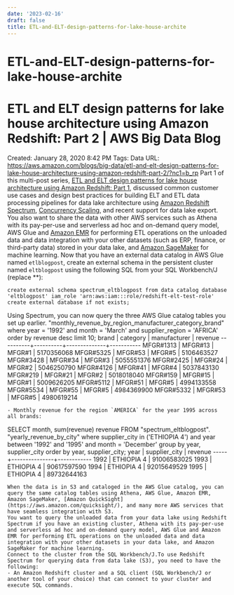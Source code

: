 ```yaml
---
date: '2023-02-16'
draft: false
title: ETL-and-ELT-design-patterns-for-lake-house-archite
---
```


# ETL-and-ELT-design-patterns-for-lake-house-archite

# ETL and ELT design patterns for lake house architecture using Amazon Redshift: Part 2 | AWS Big Data Blog
Created: January 28, 2020 8:42 PM
Tags: Data
URL: https://aws.amazon.com/blogs/big-data/etl-and-elt-design-patterns-for-lake-house-architecture-using-amazon-redshift-part-2/?nc1=b_rp
Part 1 of this multi-post series, [ETL and ELT design patterns for lake house architecture using Amazon Redshift: Part 1](https://aws.amazon.com/blogs/big-data/etl-and-elt-design-patterns-for-lake-house-architecture-using-amazon-redshift-part-1/), discussed common customer use cases and design best practices for building ELT and ETL data processing pipelines for data lake architecture using [Amazon Redshift Spectrum](https://docs.aws.amazon.com/redshift/latest/dg/c-getting-started-using-spectrum.html), [Concurrency Scaling](https://docs.aws.amazon.com/redshift/latest/dg/concurrency-scaling.html), and recent support for data lake export.
You also want to share the data with other AWS services such as Athena with its pay-per-use and serverless ad hoc and on-demand query model, AWS Glue and [Amazon EMR](http://aws.amazon.com/emr) for performing ETL operations on the unloaded data and data integration with your other datasets (such as ERP, finance, or third-party data) stored in your data lake, and [Amazon SageMaker](https://aws.amazon.com/documentation/sagemaker/) for machine learning.
Now that you have an external data catalog in AWS Glue named `etlblogpost`, create an external schema in the persistent cluster named `eltblogpost` using the following SQL from your SQL Workbench/J (replace **):
```
create external schema spectrum_eltblogpost from data catalog database 'eltblogpost' iam_role 'arn:aws:iam:::role/redshift-elt-test-role' create external database if not exists;
```
Using Spectrum, you can now query the three AWS Glue catalog tables you set up earlier.
"monthly_revenue_by_region_manufacturer_category_brand" where year = '1992' and month = 'March' and supplier_region = 'AFRICA' order by revenue desc limit 10; brand | category | manufacturer | revenue ----------+----------+--------------+----------- MFGR#1313 | MFGR#13 | MFGR#1 | 5170356068 MFGR#5325 | MFGR#53 | MFGR#5 | 5106463527 MFGR#3428 | MFGR#34 | MFGR#3 | 5055551376 MFGR#2425 | MFGR#24 | MFGR#2 | 5046250790 MFGR#4126 | MFGR#41 | MFGR#4 | 5037843130 MFGR#219 | MFGR#21 | MFGR#2 | 5018018040 MFGR#159 | MFGR#15 | MFGR#1 | 5009626205 MFGR#5112 | MFGR#51 | MFGR#5 | 4994133558 MFGR#5534 | MFGR#55 | MFGR#5 | 4984369900 MFGR#5332 | MFGR#53 | MFGR#5 | 4980619214
```
- Monthly revenue for the region `AMERICA` for the year 1995 across all brands:
```
SELECT month, sum(revenue) revenue FROM "spectrum_eltblogpost".
"yearly_revenue_by_city" where supplier_city in ('ETHIOPIA 4') and year between '1992' and '1995' and month = 'December' group by year, supplier_city order by year, supplier_city; year | supplier_city | revenue -----+---------------+------------ 1992 | ETHIOPIA 4 | 91006583025 1993 | ETHIOPIA 4 | 90617597590 1994 | ETHIOPIA 4 | 92015649529 1995 | ETHIOPIA 4 | 89732644163
```
When the data is in S3 and cataloged in the AWS Glue catalog, you can query the same catalog tables using Athena, AWS Glue, Amazon EMR, Amazon SageMaker, [Amazon QuickSight](https://aws.amazon.com/quicksight/), and many more AWS services that have seamless integration with S3.
You want to query the unloaded data from your data lake using Redshift Spectrum if you have an existing cluster, Athena with its pay-per-use and serverless ad hoc and on-demand query model, AWS Glue and Amazon EMR for performing ETL operations on the unloaded data and data integration with your other datasets in your data lake, and Amazon SageMaker for machine learning.
Connect to the cluster from the SQL Workbench/J.To use Redshift Spectrum for querying data from data lake (S3), you need to have the following:
- An Amazon Redshift cluster and a SQL client (SQL Workbench/J or another tool of your choice) that can connect to your cluster and execute SQL commands.

